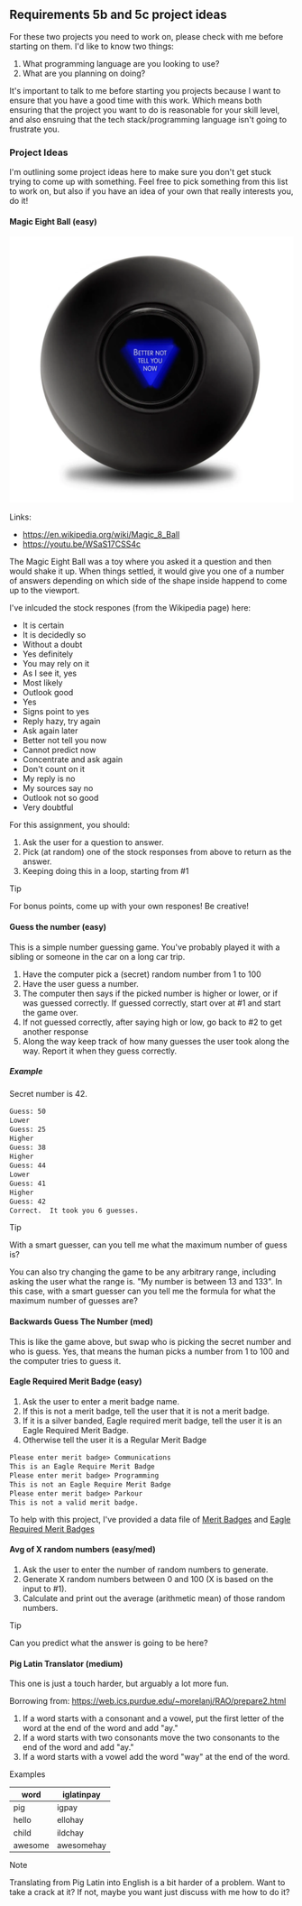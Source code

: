 ## Requirements 5b and 5c project ideas

For these two projects you need to work on, please check with me before starting
on them. I'd like to know two things:

1.  What programming language are you looking to use?
1.  What are you planning on doing?

It's important to talk to me before starting you projects because I want to
ensure that you have a good time with this work. Which means both ensuring that
the project you want to do is reasonable for your skill level, and also ensruing
that the tech stack/programming language isn't going to frustrate you.

### Project Ideas

I'm outlining some project ideas here to make sure you don't get stuck trying to
come up with something. Feel free to pick something from this list to work on,
but also if you have an idea of your own that really interests you, do it!

#### Magic Eight Ball (easy)

![Magic Eight Ball](ball.webp)

Links:
*  https://en.wikipedia.org/wiki/Magic_8_Ball
*  https://youtu.be/WSaS17CSS4c

The Magic Eight Ball was a toy where you asked it a question and then would
shake it up. When things settled, it would give you one of a number of answers
depending on which side of the shape inside happend to come up to the viewport.

I've inlcuded the stock respones (from the Wikipedia page) here:

*  It is certain
*  It is decidedly so
*  Without a doubt
*  Yes definitely
*  You may rely on it
*  As I see it, yes
*  Most likely
*  Outlook good
*  Yes
*  Signs point to yes
*  Reply hazy, try again
*  Ask again later
*  Better not tell you now
*  Cannot predict now
*  Concentrate and ask again
*  Don't count on it
*  My reply is no
*  My sources say no
*  Outlook not so good
*  Very doubtful

For this assignment, you should:

1.  Ask the user for a question to answer.
2.  Pick (at random) one of the stock responses from above to return as the answer.
3.  Keeping doing this in a loop, starting from #1

> [!TIP]
> For bonus points, come up with your own respones!  Be creative!

#### Guess the number (easy)

This is a simple number guessing game.  You've probably played it with a sibling or someone in the car on a long car trip.

1. Have the computer pick a (secret) random number from 1 to 100
2. Have the user guess a number.
3. The computer then says if the picked number is higher or lower, or if was guessed correctly.  If guessed correctly, start over at #1 and start the game over.
4. If not guessed correctly, after saying high or low, go back to #2 to get another response
5. Along the way keep track of how many guesses the user took along the way.  Report it when they guess correctly.

##### Example

Secret number is 42.

```
Guess: 50
Lower
Guess: 25
Higher
Guess: 38
Higher
Guess: 44
Lower
Guess: 41
Higher
Guess: 42
Correct.  It took you 6 guesses.
```
> [!TIP]
> With a smart guesser, can you tell me what the maximum number of guess is?

You can also try changing the game to be any arbitrary range, including asking
the user what the range is. "My number is between 13 and 133". In this case,
with a smart guesser can you tell me the formula for what the maximum number of
guesses are?

#### Backwards Guess The Number (med)

This is like the game above, but swap who is picking the secret number and who is guess.  Yes, that means the human picks a number from 1 to 100 and the computer tries to guess it.

#### Eagle Required Merit Badge (easy)

1. Ask the user to enter a merit badge name.
2. If this is not a merit badge, tell the user that it is not a merit badge.
3. If it is a silver banded, Eagle required merit badge, tell the user it is an Eagle Required Merit Badge.
4. Otherwise tell the user it is a Regular Merit Badge

```
Please enter merit badge> Communications
This is an Eagle Require Merit Badge
Please enter merit badge> Programming
This is not an Eagle Require Merit Badge
Please enter merit badge> Parkour
This is not a valid merit badge.
```

To help with this project, I've provided a data file of [Merit Badges](merit_badges.txt) and [Eagle Required Merit Badges](eagle_merit_badges.txt)

#### Avg of X random numbers (easy/med)

1. Ask the user to enter the number of random numbers to generate.
2. Generate X random numbers between 0 and 100 (X is based on the input to #1).
3. Calculate and print out the average (arithmetic mean) of those random numbers.

> [!TIP]
> Can you predict what the answer is going to be here?

#### Pig Latin Translator (medium)

This one is just a touch harder, but arguably a lot more fun.

Borrowing from: https://web.ics.purdue.edu/~morelanj/RAO/prepare2.html

1. If a word starts with a consonant and a vowel, put the first letter of the word at the end of the word and add "ay."
2. If a word starts with two consonants move the two consonants to the end of the word and add "ay."
3. If a word starts with a vowel add the word "way" at the end of the word.

Examples

| word | iglatinpay  |
|---|---|
| pig | igpay |
| hello | ellohay |
| child | ildchay |
| awesome | awesomehay |

> [!NOTE]
> Translating from Pig Latin into English is a bit harder of a problem.  Want to take a crack at it?  If not, maybe you want just discuss with me how to do it?